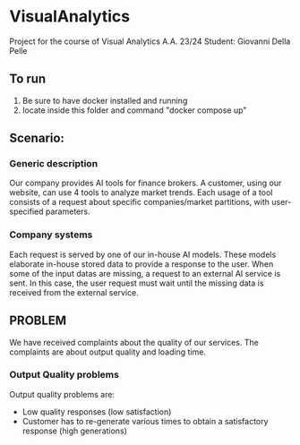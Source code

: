# VisualAnalytics
Project for the course of Visual Analytics A.A. 23/24
Student: Giovanni Della Pelle

## To run

1) Be sure to have docker installed and running
2) locate inside this folder and command "docker compose up"

## Scenario: 

### Generic description

Our company provides AI tools for finance brokers.
A customer, using our website, can use 4 tools to analyze market trends.
Each usage of a tool consists of a request about specific companies/market partitions, with user-specified parameters.

### Company systems

Each request is served by one of our in-house AI models. These models elaborate in-house stored data to provide a response to the user.
When some of the input datas are missing, a request to an external AI service is sent. In this case, the user request must wait until the missing data is received from the external service. 

## PROBLEM

We have received complaints about the quality of our services.
The complaints are about output quality and loading time.

### Output Quality problems

Output quality problems are:
- Low quality responses (low satisfaction)
- Customer has to re-generate various times to obtain a satisfactory response (high generations)
